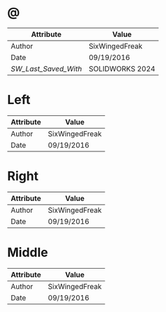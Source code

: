 # @
| Attribute | Value |
| ---  | ---     |
| Author | SixWingedFreak |
| Date | 09/19/2016 |
| _SW_Last_Saved_With_ | SOLIDWORKS 2024 |
# Left
| Attribute | Value |
| ---  | ---     |
| Author | SixWingedFreak |
| Date | 09/19/2016 |
# Right
| Attribute | Value |
| ---  | ---     |
| Author | SixWingedFreak |
| Date | 09/19/2016 |
# Middle
| Attribute | Value |
| ---  | ---     |
| Author | SixWingedFreak |
| Date | 09/19/2016 |
